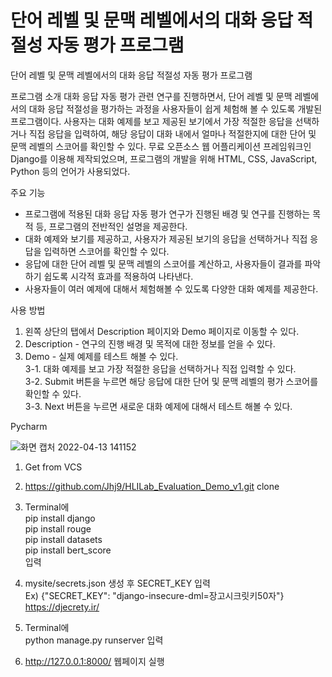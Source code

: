 # 단어 레벨 및 문맥 레벨에서의 대화 응답 적절성 자동 평가 프로그램
단어 레벨 및 문맥 레벨에서의 대화 응답 적절성 자동 평가 프로그램

프로그램 소개
대화 응답 자동 평가 관련 연구를 진행하면서, 단어 레벨 및 문맥 레벨에서의 대화 응답 적절성을 평가하는 과정을 사용자들이 쉽게 체험해 볼 수 있도록 개발된 프로그램이다. 사용자는 대화 예제를 보고 제공된 보기에서 가장 적절한 응답을 선택하거나 직접 응답을 입력하여, 해당 응답이 대화 내에서 얼마나 적절한지에 대한 단어 및 문맥 레벨의 스코어를 확인할 수 있다. 무료 오픈소스 웹 어플리케이션 프레임워크인 Django를 이용해 제작되었으며, 프로그램의 개발을 위해 HTML, CSS, JavaScript, Python 등의 언어가 사용되었다. <br>

주요 기능
- 프로그램에 적용된 대화 응답 자동 평가 연구가 진행된 배경 및 연구를 진행하는 목적 등, 프로그램의 전반적인 설명을 제공한다. <br>
- 대화 예제와 보기를 제공하고, 사용자가 제공된 보기의 응답을 선택하거나 직접 응답을 입력하면 스코어를 확인할 수 있다. <br>
- 응답에 대한 단어 레벨 및 문맥 레벨의 스코어를 계산하고, 사용자들이 결과를 파악하기 쉽도록 시각적 효과를 적용하여 나타낸다. <br>
- 사용자들이 여러 예제에 대해서 체험해볼 수 있도록 다양한 대화 예제를 제공한다. <br>

사용 방법
1. 왼쪽 상단의 탭에서 Description 페이지와 Demo 페이지로 이동할 수 있다. <br>
2. Description - 연구의 진행 배경 및 목적에 대한 정보를 얻을 수 있다. <br>
3. Demo - 실제 예제를 테스트 해볼 수 있다. <br>
3-1. 대화 예제를 보고 가장 적절한 응답을 선택하거나 직접 입력할 수 있다. <br>
3-2. Submit 버튼을 누르면 해당 응답에 대한 단어 및 문맥 레벨의 평가 스코어를 확인할 수 있다. <br>
3-3. Next 버튼을 누르면 새로운 대화 예제에 대해서 테스트 해볼 수 있다. <br>

Pycharm

![화면 캡처 2022-04-13 141152](https://user-images.githubusercontent.com/50137851/163105666-d975d5a9-6f46-4015-bd12-92cf726cc163.png)

1) Get from VCS

2) https://github.com/Jhj9/HLILab_Evaluation_Demo_v1.git clone<br>

3) Terminal에<br> 
  pip install django <br>
  pip install rouge <br>
  pip install datasets <br>
  pip install bert_score <br>
  입력

4) mysite/secrets.json 생성 후 SECRET_KEY 입력 <br>
  Ex) {"SECRET_KEY": "django-insecure-dml=장고시크릿키50자"} <br>
  https://djecrety.ir/

5) Terminal에  
  python manage.py runserver 입력

6) http://127.0.0.1:8000/ 웹페이지 실행
